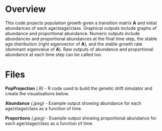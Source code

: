 # Overview

This code projects population growth given a transition matrix **A** and initial abundances of each age/stage/class. Graphical outputs include graphs of abundance and proportional abundance. Numeric outputs include abundances and proportional abundances at the final time step, the stable age distribution (right eigenvector of **A**), and the stable growth rate (dominant eigenvalue of **A**). Raw outputs of abundance and proportional abundance at each time step can be called too.

# Files

**PopProjection** *(.R)* - R code used to build the genetic drift simulator and create the visualisations below.

**Abundance** *(.jpeg)* - Example output showing abundance for each age/stage/class as a function of time.

**Proportions** *(.jpeg)* - Example output showing proportional abundance for each age/stage/class as a function of time.
